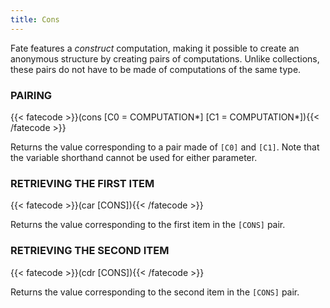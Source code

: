 ```yaml
---
title: Cons
---
```

Fate features a *construct* computation, making it possible to create an
anonymous structure by creating pairs of computations. Unlike collections, these
pairs do not have to be made of computations of the same type.

### PAIRING
{{< fatecode >}}(cons [C0 = COMPUTATION*] [C1 = COMPUTATION*]){{< /fatecode >}}

Returns the value corresponding to a pair made of `[C0]` and `[C1]`. Note that
the variable shorthand cannot be used for either parameter.

### RETRIEVING THE FIRST ITEM
{{< fatecode >}}(car [CONS]){{< /fatecode >}}

Returns the value corresponding to the first item in the `[CONS]` pair.

### RETRIEVING THE SECOND ITEM
{{< fatecode >}}(cdr [CONS]){{< /fatecode >}}

Returns the value corresponding to the second item in the `[CONS]` pair.
